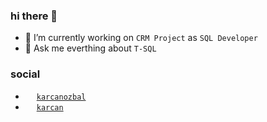 ### hi there 🤯

- 🔭 I’m currently working on `CRM Project` as `SQL Developer`
- 💬 Ask me everthing about `T-SQL`

### social 
- [<img width=14 src="https://www.flaticon.com/svg/vstatic/svg/2111/2111499.svg?token=exp=1619601454~hmac=4ea9189bc4f75742958a7f195ccea05a">](https://www.linkedin.com/in/karcanozbal/) [`karcanozbal`](https://www.linkedin.com/in/karcanozbal/)
- [<img width=14 src="https://seeklogo.com/images/P/patreon-logo-93191455CE-seeklogo.com.png">](https://www.patreon.com/karcan) [`karcan`](https://www.patreon.com/karcan)
